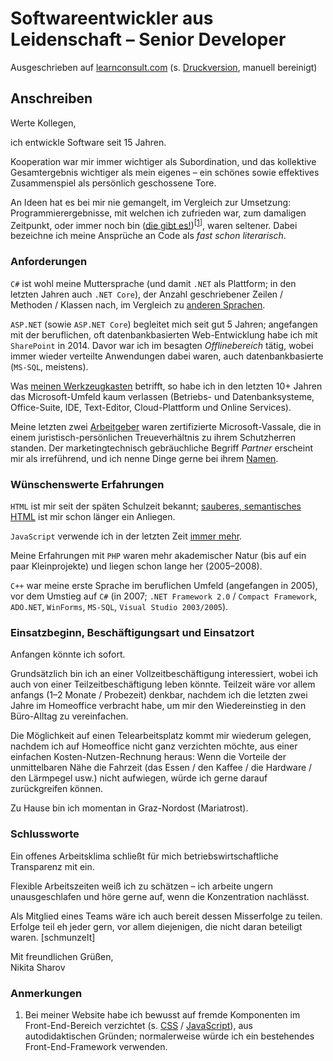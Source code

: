 # Softwareentwickler aus Leidenschaft – Senior Developer

Ausgeschrieben auf [learnconsult.com](https://www.learnconsult.com/softwareentwicklung-graz/_lccms_/_00942/Software-Entwickler-Graz-Senior-Develope.htm?VER=190902103627&LANG=ger&MID=260) (s. [Druckversion](media/softwareentwickler-senior_learnconsult.pdf), manuell bereinigt)

## Anschreiben

Werte Kollegen,

ich entwickle Software seit 15 Jahren.

Kooperation war mir immer wichtiger als Subordination, und das kollektive Gesamtergebnis wichtiger als mein eigenes – ein schönes sowie effektives Zusammenspiel als persönlich geschossene Tore.

An Ideen hat es bei mir nie gemangelt, im Vergleich zur Umsetzung: Programmierergebnisse, mit welchen ich zufrieden war, zum damaligen Zeitpunkt, oder immer noch bin ([die gibt es!](https://github.com/235u/website))<sup>[[1](#anmerkungen)]</sup>, waren seltener. Dabei bezeichne ich meine Ansprüche an Code als *fast schon literarisch*.

### Anforderungen

`C#` ist wohl meine Muttersprache (und damit `.NET` als Plattform; in den letzten Jahren auch `.NET Core`), der Anzahl geschriebener Zeilen / Methoden / Klassen nach, im Vergleich zu [anderen Sprachen](https://github.com/235u/proposals/blob/master/EzparkTechnology/docs/competence.md#languages).

`ASP.NET` (sowie `ASP.NET Core`) begleitet mich seit gut 5 Jahren; angefangen mit der beruflichen, oft datenbankbasierten Web-Entwicklung habe ich mit `SharePoint` in 2014. Davor war ich im besagten *Offlinebereich* tätig, wobei immer wieder verteilte Anwendungen dabei waren, auch datenbankbasierte (`MS-SQL`, meistens).

Was [meinen Werkzeugkasten](https://observablehq.com/@nikita-sharov/i-am-groot) betrifft, so habe ich in den letzten 10+ Jahren das Microsoft-Umfeld kaum verlassen (Betriebs- und Datenbanksysteme, Office-Suite, IDE, Text-Editor, Cloud-Plattform und Online Services).

Meine letzten zwei [Arbeitgeber]() waren zertifizierte Microsoft-Vassale, die in einem juristisch-persönlichen Treueverhältnis zu ihrem Schutzherren standen. Der marketingtechnisch gebräuchliche Begriff *Partner* erscheint mir als irreführend, und ich nenne Dinge gerne bei ihrem [Namen](https://github.com/235u/proposals/blob/master/EzparkTechnology/docs/competence.md#code-readability).

### Wünschenswerte Erfahrungen

`HTML` ist mir seit der späten Schulzeit bekannt; [sauberes, semantisches HTML](https://github.com/nikita-sharov/acp) ist mir schon länger ein Anliegen.

`JavaScript` verwende ich in der letzten Zeit [immer mehr](https://observablehq.com/@nikita-sharov).

Meine Erfahrungen mit `PHP` waren mehr akademischer Natur (bis auf ein paar Kleinprojekte) und liegen schon lange her (2005–2008).

`C++` war meine erste Sprache im beruflichen Umfeld (angefangen in 2005), vor dem Umstieg auf `C#` (in 2007; `.NET Framework 2.0` / `Compact Framework`, `ADO.NET`, `WinForms`, `MS-SQL`, `Visual Studio 2003/2005`).

### Einsatzbeginn, Beschäftigungsart und Einsatzort

Anfangen könnte ich sofort.

Grundsätzlich bin ich an einer Vollzeitbeschäftigung interessiert, wobei ich auch von einer Teilzeitbeschäftigung leben könnte. Teilzeit wäre vor allem anfangs (1–2 Monate / Probezeit) denkbar, nachdem ich die letzten zwei Jahre im Homeoffice verbracht habe, um mir den Wiedereinstieg in den Büro-Alltag zu vereinfachen. 

Die Möglichkeit auf einen Telearbeitsplatz kommt mir wiederum gelegen, nachdem ich auf Homeoffice nicht ganz verzichten möchte, aus einer einfachen Kosten-Nutzen-Rechnung heraus: Wenn die Vorteile der unmittelbaren Nähe die Fahrzeit (das Essen / den Kaffee / die Hardware / den Lärmpegel usw.) nicht aufwiegen, würde ich gerne darauf zurückgreifen können.

Zu Hause bin ich momentan in Graz-Nordost (Mariatrost).

### Schlussworte

Ein offenes Arbeitsklima schließt für mich betriebswirtschaftliche Transparenz mit ein.

Flexible Arbeitszeiten weiß ich zu schätzen – ich arbeite ungern unausgeschlafen und höre gerne auf, wenn die Konzentration nachlässt.

Als Mitglied eines Teams wäre ich auch bereit dessen Misserfolge zu teilen. Erfolge teil eh jeder gern, vor allem diejenigen, die nicht daran beteiligt waren. [schmunzelt]

Mit freundlichen Grüßen,  
Nikita Sharov

### Anmerkungen

1. Bei meiner Website habe ich bewusst auf fremde Komponenten im Front-End-Bereich verzichtet (s. [CSS](https://github.com/235u/website/tree/master/ActinUranium.Web/wwwroot/css) / [JavaScript](https://github.com/235u/website/tree/master/ActinUranium.Web/wwwroot/js)), aus autodidaktischen Gründen; normalerweise würde ich ein bestehendes Front-End-Framework verwenden.